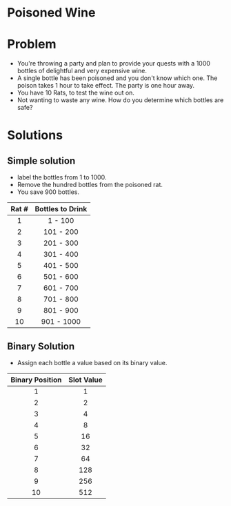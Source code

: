 # Poisoned Wine

# Problem
- You're throwing a party and plan to provide your quests with a 1000 bottles of delightful and very expensive wine.
- A single bottle has been poisoned and you don't know which one. The poison takes 1 hour to take effect. The party is one hour away.
- You have 10 Rats, to test the wine out on.
- Not wanting to waste any wine. How do you determine which bottles are safe?

# Solutions

## Simple solution
- label the bottles from 1 to 1000.
- Remove the hundred bottles from the poisoned rat.
- You save 900 bottles.

| Rat # | Bottles to Drink |
| :------: | :-----: |
| 1 | 1 - 100|
| 2 | 101 - 200 |
| 3 | 201 - 300 |
| 4 | 301 - 400 |
| 5 | 401 - 500 |
| 6 | 501 - 600 |
| 7 | 601 - 700 |
| 8 | 701 - 800 |
| 9 | 801 - 900 |
| 10 | 901 - 1000 |


## Binary Solution
- Assign each bottle a value based on its binary value.

| Binary Position | Slot Value |
| :------: | :-----: |
| 1 | 1|
| 2 | 2 |
| 3 | 4 |
| 4 | 8 |
| 5 | 16 |
| 6 | 32 |
| 7 | 64 |
| 8 | 128 |
| 9 | 256 |
| 10 | 512 |

